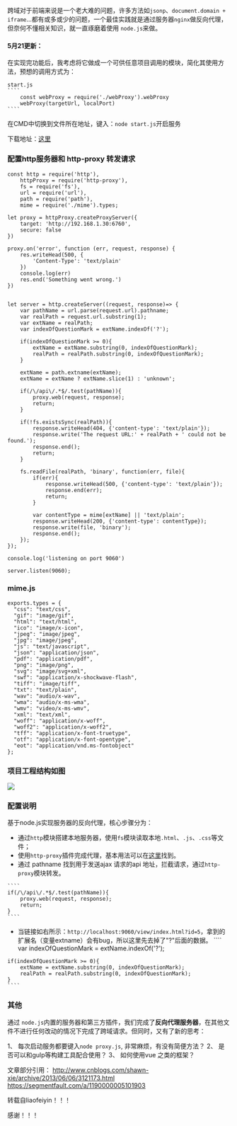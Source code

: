 跨域对于前端来说是一个老大难的问题，许多方法如`jsonp`、`document.domain + iframe`...都有或多或少的问题，一个最佳实践就是通过服务器`nginx`做反向代理，但奈何不懂相关知识，就一直琢磨着使用 `node.js`来做。

#### 5月21更新：

在实现完功能后，我考虑将它做成一个可供任意项目调用的模块，简化其使用方法，预想的调用方式为：

    start.js
    ````
        const webProxy = require('./webProxy').webProxy
        webProxy(targetUrl, localPort)
    ````  

在CMD中切换到文件所在地址，键入：`node start.js`开启服务

下载地址：[这里](https://github.com/CaptainLiao/node)

### 配置http服务器和 http-proxy 转发请求

````
const http = require('http'),
    httpProxy = require('http-proxy'),
    fs = require('fs'),
    url = require('url'),
    path = require('path'),
    mime = require('./mime').types;

let proxy = httpProxy.createProxyServer({
    target: 'http://192.168.1.30:6760',
    secure: false
})

proxy.on('error', function (err, request, response) {
    res.writeHead(500, {
        'Content-Type': 'text/plain'
    })
    console.log(err)
    res.end('Something went wrong.')
})


let server = http.createServer((request, response)=> {
    var pathName = url.parse(request.url).pathname;
    var realPath = request.url.substring(1);
    var extName = realPath;
    var indexOfQuestionMark = extName.indexOf('?');

    if(indexOfQuestionMark >= 0){
        extName = extName.substring(0, indexOfQuestionMark);
        realPath = realPath.substring(0, indexOfQuestionMark);
    }

    extName = path.extname(extName);
    extName = extName ? extName.slice(1) : 'unknown';

    if(/\/api\/.*$/.test(pathName)){
        proxy.web(request, response);
        return;
    }

    if(!fs.existsSync(realPath)){
        response.writeHead(404, {'content-type': 'text/plain'});
        response.write('The request URL:' + realPath + ' could not be found.');
        response.end();
        return;
    }

    fs.readFile(realPath, 'binary', function(err, file){
        if(err){
            response.writeHead(500, {'content-type': 'text/plain'});
            response.end(err);
            return;
        }

        var contentType = mime[extName] || 'text/plain';
        response.writeHead(200, {'content-type': contentType});
        response.write(file, 'binary');
        response.end();
    });
});

console.log('listening on port 9060')

server.listen(9060);
````
### mime.js
````
exports.types = {
  "css": "text/css",
  "gif": "image/gif",
  "html": "text/html",
  "ico": "image/x-icon",
  "jpeg": "image/jpeg",
  "jpg": "image/jpeg",
  "js": "text/javascript",
  "json": "application/json",
  "pdf": "application/pdf",
  "png": "image/png",
  "svg": "image/svg+xml",
  "swf": "application/x-shockwave-flash",
  "tiff": "image/tiff",
  "txt": "text/plain",
  "wav": "audio/x-wav",
  "wma": "audio/x-ms-wma",
  "wmv": "video/x-ms-wmv",
  "xml": "text/xml",
  "woff": "application/x-woff",
  "woff2": "application/x-woff2",
  "tff": "application/x-font-truetype",
  "otf": "application/x-font-opentype",
  "eot": "application/vnd.ms-fontobject"
};
````
### 项目工程结构如图

![](http://images2015.cnblogs.com/blog/1085489/201703/1085489-20170327183058701-1478201562.png)

### 配置说明

基于node.js实现服务器的反向代理，核心步骤分为：
*    通过`http`模块搭建本地服务器，使用`fs`模块读取本地`.html`、`.js`、`.css`等文件；
*    使用`http-proxy`插件完成代理，基本用法可以在[这里](https://www.npmjs.com/package/http-proxy)找到。
*    通过 pathname 找到用于发送ajax 请求的api 地址，拦截请求，通过`http-proxy`模块转发。

    ````
    if(/\/api\/.*$/.test(pathName)){
        proxy.web(request, response);
        return;
    }
    ````
*    当链接如右所示：`http://localhost:9060/view/index.html?id=5`，拿到的扩展名（变量extname）会有bug，所以这里先去掉了"?"后面的数据。
    ````
    var indexOfQuestionMark = extName.indexOf('?');

    if(indexOfQuestionMark >= 0){
        extName = extName.substring(0, indexOfQuestionMark);
        realPath = realPath.substring(0, indexOfQuestionMark);
    }
    ````

### 其他

通过 `node.js`内置的服务器和第三方插件，我们完成了**反向代理服务器**，在其他文件不进行任何改动的情况下完成了跨域请求。但同时，又有了新的思考：

1、  每次启动服务都要键入`node proxy.js`, 非常麻烦，有没有简便方法？
2、  是否可以和gulp等构建工具配合使用？
3、  如何使用vue 之类的框架？


文章部分引用：
http://www.cnblogs.com/shawn-xie/archive/2013/06/06/3121173.html
https://segmentfault.com/a/1190000005101903


转载自liaofeiyin！！！

感谢！！！